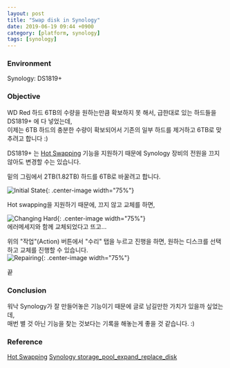 ```yaml
---
layout: post
title: "Swap disk in Synology"
date: 2019-06-19 09:44 +0900
category: [platform, synology]
tags: [synology]
---
```



### Environment
Synology: DS1819+

### Objective
WD Red 하드 6TB의 수량을 원하는만큼 확보하지 못 해서, 급한대로 있는 하드들을 DS1819+ 에 다 넣었는데,  
이제는 6TB 하드의 충분한 수량이 확보되어서 기존의 일부 하드를 제거하고 6TB로 맞추려고 합니다 :)

DS1819+ 는 [Hot Swapping](https://en.wikipedia.org/wiki/Hot_swapping) 기능을 지원하기 때문에 Synology 장비의 전원을 끄지 않아도 변경할 수는 있습니다.

밑의 그림에서 2TB(1.82TB) 하드를 6TB로 바꿀려고 합니다.  

![Initial State](/assets/swap_disk_in_synology/1.png){: .center-image width="75%"}

Hot swapping을 지원하기 때문에, 끄지 않고 교체를 하면, 

![Changing Hard](/assets/swap_disk_in_synology/2.png){: .center-image width="75%"}  
에러메세지와 함께 교체되었다고 뜨고...  

위의 "작업"(Action) 버튼에서 "수리" 탭을 누르고 진행을 하면, 원하는 디스크를 선택하고 교체를 진행할 수 있습니다.  
![Repairing](/assets/swap_disk_in_synology/2.png){: .center-image width="75%"}  

끝

### Conclusion

워낙 Synology가 잘 만들어놓은 기능이기 때문에 글로 남길만한 가치가 있을까 싶었는데,  
매번 별 것 아닌 기능을 찾는 것보다는 기록을 해놓는게 좋을 것 같습니다. :)

### Reference
[Hot Swapping](https://en.wikipedia.org/wiki/Hot_swapping)
[Synology storage_pool_expand_replace_disk](https://www.synology.com/ko-kr/knowledgebase/DSM/help/DSM/StorageManager/storage_pool_expand_replace_disk)
